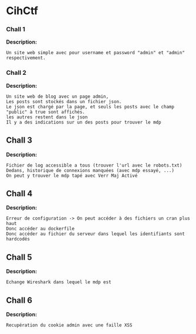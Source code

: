 # CihCtf

### Chall 1

**Description:**

```
Un site web simple avec pour username et password "admin" et "admin" respectivement.
```

### Chall 2

**Description:**

```
Un site web de blog avec un page admin,
Les posts sont stockés dans un fichier json.
Le json est chargé par la page, et seuls les posts avec le champ "public" à true sont affichés.
les autres restent dans le json
Il y a des indications sur un des posts pour trouver le mdp
```

## Chall 3

**Description:**

```
Fichier de log accessible a tous (trouver l'url avec le robots.txt)
Dedans, historique de connexions manquées (avec mdp essayé, ...)
On peut y trouver le mdp tapé avec Verr Maj Activé
```

## Chall 4

**Description:**

```
Erreur de configuration -> On peut accéder à des fichiers un cran plus haut
Donc accéder au dockerfile
Donc accéder au fichier du serveur dans lequel les identifiants sont hardcodés
```

## Chall 5

**Description:**

```
Echange Wireshark dans lequel le mdp est
```

## Chall 6

**Description:**

```
Recupération du cookie admin avec une faille XSS
```